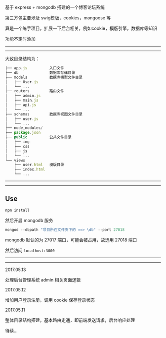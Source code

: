 基于 express + mongodb 搭建的一个博客论坛系统

第三方包主要涉及 swig模版，cookies，mongoose 等

算是一个练手项目，扩展一下后台相关，例如cookie，模版引擎，数据库等知识

功能不定时添加

----

----

大致目录结构为：

```js
├── app.js          入口文件
├── db              数据库存储目录
├── models          数据库模型文件目录
│   ├── User.js
│   └── ...
├── routers         路由文件
│   ├── admin.js
│   ├── main.js
│   ├── api.js
│   └── ...
├── schemas         数据库视图文件目录
│   ├── user.js
│   └── ...
├── node_modules/
├── package.json
├── public          公共文件目录
│   ├── img
│   ├── css
│   ├── js
│   └── ...
└── views
    ├── user.html   模版目录
    ├── index.html
    └── ...
```

----

----

## Use

```js
npm install
```

然后开启 mongodb 服务

```js
mongod --dbpath "项目所在文件夹下的 ==> \db" --port 27018
```

mongodb 默认的为 27017 端口，可能会被占用，故选用 27018 端口

然后访问 ```localhost:3000```

----

----

2017.05.13

处理后台管理系统 admin 相关页面逻辑

2017.05.12

增加用户登录注册，调用 cookie 保存登录状态

2017.05.11 

整体目录结构搭建，基本路由走通，即前端发送请求，后台响应处理




待续...



